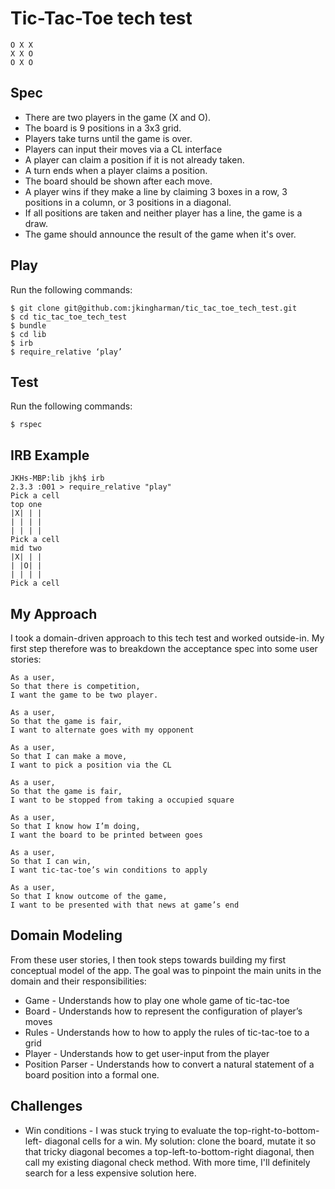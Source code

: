 # Tic-Tac-Toe tech test

```
O X X
X X O
O X O
```

## Spec ##
* There are two players in the game (X and O).
* The board is 9 positions in a 3x3 grid.
* Players take turns until the game is over.
* Players can input their moves via a CL interface
* A player can claim a position if it is not already taken.
* A turn ends when a player claims a position.
* The board should be shown after each move.
* A player wins if they make a line by claiming 3 boxes in a row, 3 positions in a column, or 3 positions in a diagonal.
* If all positions are taken and neither player has a line, the game is a draw.
* The game should announce the result of the game when it's over.


## Play ##

Run the following commands:

```
$ git clone git@github.com:jkingharman/tic_tac_toe_tech_test.git
$ cd tic_tac_toe_tech_test
$ bundle
$ cd lib
$ irb
$ require_relative ‘play’
```

## Test ##

Run the following commands:

```
$ rspec
```

## IRB Example ##

```
JKHs-MBP:lib jkh$ irb
2.3.3 :001 > require_relative "play"
Pick a cell
top one
|X| | |
| | | |
| | | |
Pick a cell
mid two
|X| | |
| |O| |
| | | |
Pick a cell
```

## My Approach ##

I took a domain-driven approach to this tech test and worked outside-in. My first step therefore was to breakdown the acceptance spec into some user stories:

```
As a user,
So that there is competition,
I want the game to be two player.

As a user,
So that the game is fair,
I want to alternate goes with my opponent

As a user,
So that I can make a move,
I want to pick a position via the CL

As a user,
So that the game is fair,
I want to be stopped from taking a occupied square

As a user,
So that I know how I’m doing,
I want the board to be printed between goes

As a user,
So that I can win,
I want tic-tac-toe’s win conditions to apply

As a user,
So that I know outcome of the game,
I want to be presented with that news at game’s end
```

## Domain Modeling ##

From these user stories, I then took steps towards building my first conceptual model of the app. The goal was to pinpoint the main units in the domain and their responsibilities:

* Game - Understands how to play one whole game of tic-tac-toe
* Board - Understands how to represent the configuration of player’s moves
* Rules - Understands how to how to apply the rules of tic-tac-toe to a grid
* Player - Understands how to get user-input from the player
* Position Parser - Understands how to convert a natural statement of a board position into a formal one.

## Challenges ##

* Win conditions - I was stuck trying to evaluate the top-right-to-bottom-left- diagonal cells for a win. My solution: clone the board, mutate it so that tricky diagonal becomes a top-left-to-bottom-right diagonal, then call my existing diagonal check method. With more time, I'll definitely search for a less expensive solution here.
